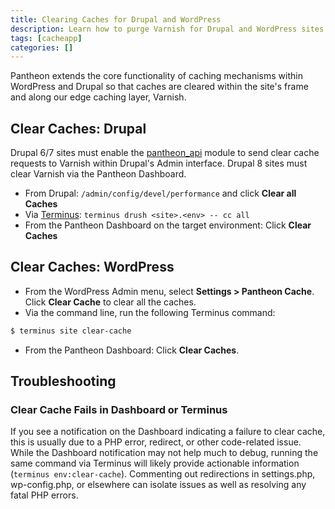 ```yaml
---
title: Clearing Caches for Drupal and WordPress
description: Learn how to purge Varnish for Drupal and WordPress sites on Pantheon.
tags: [cacheapp]
categories: []
---
```

Pantheon extends the core functionality of caching mechanisms within WordPress and Drupal so that caches are cleared within the site's frame and along our edge caching layer, Varnish.

## Clear Caches: Drupal
Drupal 6/7 sites must enable the [pantheon_api](/docs/modules#pantheon-api) module to send clear cache requests to Varnish within Drupal's Admin interface. Drupal 8 sites must clear Varnish via the Pantheon Dashboard.

- From Drupal: `/admin/config/devel/performance` and click **Clear all Caches**
- Via [Terminus](/docs/terminus/): `terminus drush <site>.<env> -- cc all`
- From the Pantheon Dashboard on the target environment: Click **Clear Caches**

## Clear Caches: WordPress
- From the WordPress Admin menu, select **Settings > Pantheon Cache**. Click **Clear Cache** to clear all the caches.
- Via the command line, run the following Terminus command:

 ```bash
 $ terminus site clear-cache
 ```
- From the Pantheon Dashboard: Click **Clear Caches**.

## Troubleshooting
### Clear Cache Fails in Dashboard or Terminus
If you see a notification on the Dashboard indicating a failure to clear cache, this is usually due to a PHP error, redirect, or other code-related issue. While the Dashboard notification may not help much to debug, running the same command via Terminus will likely provide actionable information (`terminus env:clear-cache`). Commenting out redirections in settings.php, wp-config.php, or elsewhere can isolate issues as well as resolving any fatal PHP errors.
